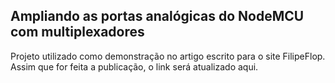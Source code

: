 ## Ampliando as portas analógicas do NodeMCU com multiplexadores

Projeto utilizado como demonstração no artigo escrito para o site FilipeFlop. Assim que for feita a publicação, o link será atualizado aqui.
